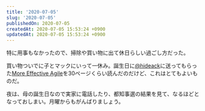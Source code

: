 ```yaml
---
title: '2020-07-05'
slug: '2020-07-05'
publishedOn: 2020-07-05
createdAt: 2020-07-05 15:53:24 +0900
updatedAt: 2020-07-05 15:53:24 +0900
---
```

特に用事もなかったので、掃除や買い物に出て休日らしい過ごし方だった。

買い物ついでに子とマックにいって一休み。誕生日に[@hideack](https://twitter.com/hideack)に送ってもらった[More Effective Agile](https://amzn.to/2VNFXsx)を30ページくらい読んだのだけど、これはとてもよいものだ。

夜は、母の誕生日なので実家に電話したり、都知事選の結果を見て、なるほどとなっておしまい。月曜からもがんばりましょう。　
